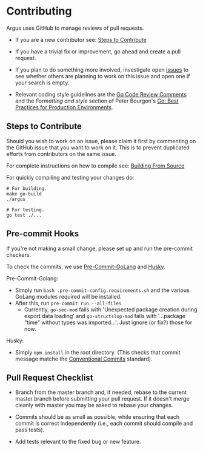 # Contributing

Argus uses GitHub to manage reviews of pull requests.

* If you are a new contributor see: [Steps to Contribute](#steps-to-contribute)

* If you have a trivial fix or improvement, go ahead and create a pull request.

* If you plan to do something more involved, investigate open [issues](https://github.com/release-argus/Argus/issues) to see whether others are planning to work on this issue and open one if your search is empty.

* Relevant coding style guidelines are the [Go Code Review Comments](https://code.google.com/p/go-wiki/wiki/CodeReviewComments) and the _Formatting and style_ section of Peter Bourgon's [Go: Best Practices for Production Environments](https://peter.bourgon.org/go-in-production/#formatting-and-style).


## Steps to Contribute

Should you wish to work on an issue, please claim it first by commenting on the GitHub issue that you want to work on it. This is to prevent duplicated efforts from contributors on the same issue.

For complete instructions on how to compile see: [Building From Source](https://github.com/release-argus/Argus#building-from-source)

For quickly compiling and testing your changes do:
```
# For building.
make go-build
./argus
```

```
# For testing.
go test ./...
```

## Pre-commit Hooks

If you're not making a small change, please set up and run the pre-commit checkers.

To check the commits, we use [Pre-Commit-GoLang](ttps://github.com/tekwizely/pre-commit-golang) and [Husky](https://typicode.github.io/husky/#/).

Pre-Commit-Golang:
- Simply run `bash .pre-commit-config.requirements.sh` and the various GoLang modules required will be installed.
- After this, run `pre-commit run --all-files`
  - Currently, `go-sec-mod` fails with 'Unexpected package creation during export data loading' and `go-structslop-mod` fails with '...package "time" without types was imported...'. Just ignore (or fix?) those for now.

Husky:
- Simply `npm install` in the root directory.
(This checks that commit message matche the [Conventional Commits](https://www.conventionalcommits.org) standard).


## Pull Request Checklist

* Branch from the master branch and, if needed, rebase to the current master branch before submitting your pull request. If it doesn't merge cleanly with master you may be asked to rebase your changes.

* Commits should be as small as possible, while ensuring that each commit is correct independently (i.e., each commit should compile and pass tests).

* Add tests relevant to the fixed bug or new feature.
